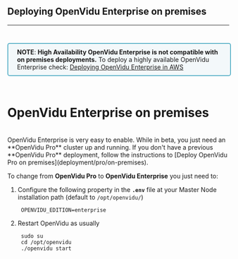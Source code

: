 <h2 id="section-title">Deploying OpenVidu Enterprise on premises</h2>
<hr>

<div style="
    display: table;
    border: 2px solid #0088aa9e;
    border-radius: 5px;
    width: 100%;
    margin-top: 40px;
    margin-bottom: 10px;
    padding: 10px 0;
    background-color: rgba(0, 136, 170, 0.04);"><div style="display: table-cell; vertical-align: middle">
    <i class="icon ion-android-alert" style="
    font-size: 50px;
    color: #0088aa;
    display: inline-block;
    padding-left: 25%;
"></i></div>
<div style="
    vertical-align: middle;
    display: table-cell;
    padding-left: 20px;
    padding-right: 20px;
    ">
<strong>NOTE</strong>: <strong>High Availability OpenVidu Enterprise is not compatible with on premises deployments.</strong> To deploy a highly available OpenVidu Enterprise check: <a href="deployment/enterprise/aws/#high-availability-deployment" target="_blank">Deploying OpenVidu Enterprise in AWS</a>
</div>
</div>

<br>

# OpenVidu Enterprise on premises

<br>
OpenVidu Enterprise is very easy to enable. While in beta, you just need an **OpenVidu Pro** cluster up and running. If you don't have a previous **OpenVidu Pro** deployment, follow the instructions to [Deploy OpenVidu Pro on premises](deployment/pro/on-premises).

To change from **OpenVidu Pro** to **OpenVidu Enterprise** you just need to:

1. Configure the following property in the **`.env`** file at your Master Node installation path (default to `/opt/openvidu/`)

        OPENVIDU_EDITION=enterprise

2. Restart OpenVidu as usually

        sudo su
        cd /opt/openvidu
        ./openvidu start
